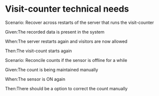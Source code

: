 # Visit-counter technical needs

Scenario: Recover across restarts of the server
that runs the visit-counter

  Given:The recorded data is present in the system
  
  When:The server restarts again and visitors are now allowed
  
  Then:The visit-count starts again

Scenario: Reconcile counts if the sensor is offline for a while

  Given:The count is being maintained manually
  
  When:The sensor is ON again
  
  Then:There should be a option to correct the count manually
